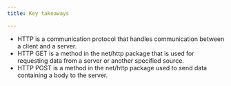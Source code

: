 ```yaml
---
title: Key takeaways

---
```

<!--Key takeaways-->

- HTTP is a communication protocol that handles communication between a client and a server.
- HTTP GET is a method in the net/http package that is used for requesting data from a server or another specified source.
- HTTP POST is a method in the net/http package used to send data containing a body to the server.